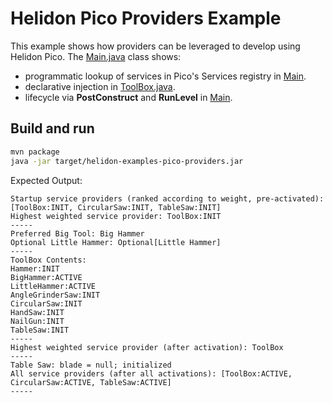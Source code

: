# Helidon Pico Providers Example

This example shows how providers can be leveraged to develop using Helidon Pico. The
[Main.java](./src/main/java/io/helidon/examples/pico/providers/Main.java) class shows:

* programmatic lookup of services in Pico's Services registry in [Main](./src/main/java/io/helidon/examples/pico/basics/Main.java).
* declarative injection in [ToolBox.java](./src/main/java/io/helidon/examples/pico/basics/ToolBox.java).
* lifecycle via <b>PostConstruct</b> and <b>RunLevel</b> in [Main](./src/main/java/io/helidon/examples/pico/basics/Main.java).

## Build and run

```bash
mvn package
java -jar target/helidon-examples-pico-providers.jar
```

Expected Output:
```
Startup service providers (ranked according to weight, pre-activated): [ToolBox:INIT, CircularSaw:INIT, TableSaw:INIT]
Highest weighted service provider: ToolBox:INIT
-----
Preferred Big Tool: Big Hammer
Optional Little Hammer: Optional[Little Hammer]
-----
ToolBox Contents:
Hammer:INIT
BigHammer:ACTIVE
LittleHammer:ACTIVE
AngleGrinderSaw:INIT
CircularSaw:INIT
HandSaw:INIT
NailGun:INIT
TableSaw:INIT
-----
Highest weighted service provider (after activation): ToolBox
-----
Table Saw: blade = null; initialized
All service providers (after all activations): [ToolBox:ACTIVE, CircularSaw:ACTIVE, TableSaw:ACTIVE]
-----
```
